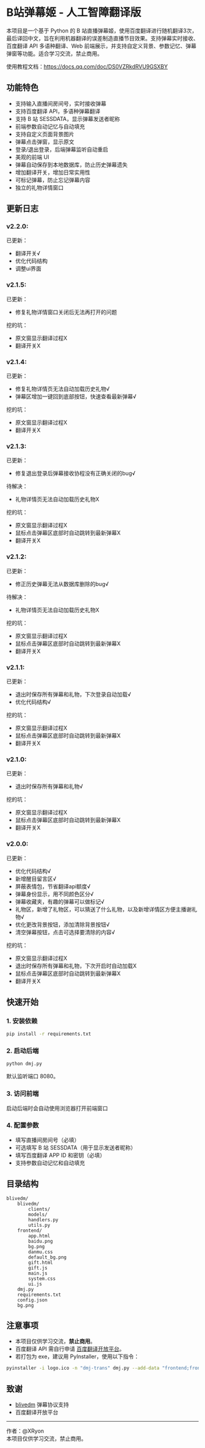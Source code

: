 # B站弹幕姬 - 人工智障翻译版

本项目是一个基于 Python 的 B 站直播弹幕姬，使用百度翻译进行随机翻译3次，最后译回中文，旨在利用机器翻译的误差制造直播节目效果。支持弹幕实时接收、百度翻译 API 多语种翻译、Web 前端展示，并支持自定义背景、参数记忆、弹幕弹窗等功能。适合学习交流，禁止商用。

使用教程文档：https://docs.qq.com/doc/DS0VZRkdRVU9GSXBY

## 功能特色

- 支持输入直播间房间号，实时接收弹幕
- 支持百度翻译 API，多语种弹幕翻译
- 支持 B 站 SESSDATA，显示弹幕发送者昵称
- 前端参数自动记忆与自动填充
- 支持自定义页面背景图片
- 弹幕点击弹窗，显示原文
- 登录/退出登录，后端弹幕监听自动重启
- 美观的前端 UI
- 弹幕自动保存到本地数据库，防止历史弹幕遗失
- 增加翻译开关，增加日常实用性
- 可标记弹幕，防止忘记弹幕内容
- 独立的礼物详情窗口

## 更新日志

### v2.2.0:
已更新：
- 翻译开关√
- 优化代码结构
- 调整ui界面

### v2.1.5:
已更新：
- 修复礼物详情窗口关闭后无法再打开的问题

挖的坑：
- 原文窗显示翻译过程X
- 翻译开关X

### v2.1.4:
已更新：
- 修复礼物详情页无法自动加载历史礼物√
- 弹幕区增加一键回到底部按钮，快速查看最新弹幕√

挖的坑：
- 原文窗显示翻译过程X
- 翻译开关X

### v2.1.3:
已更新：
- 修复退出登录后弹幕接收协程没有正确关闭的bug√

待解决：
- 礼物详情页无法自动加载历史礼物X

挖的坑：
- 原文窗显示翻译过程X
- 鼠标点击弹幕区底部时自动跳转到最新弹幕X
- 翻译开关X

### v2.1.2:
已更新：
- 修正历史弹幕无法从数据库删除的bug√

待解决：
- 礼物详情页无法自动加载历史礼物X

挖的坑：
- 原文窗显示翻译过程X
- 鼠标点击弹幕区底部时自动跳转到最新弹幕X
- 翻译开关X


### v2.1.1:
已更新：
- 退出时保存所有弹幕和礼物，下次登录自动加载√
- 优化代码结构√

挖的坑：
- 原文窗显示翻译过程X
- 鼠标点击弹幕区底部时自动跳转到最新弹幕X
- 翻译开关X

### v2.1.0:
已更新：
- 退出时保存所有弹幕和礼物√

挖的坑：
- 原文窗显示翻译过程X
- 鼠标点击弹幕区底部时自动跳转到最新弹幕X
- 翻译开关X

### v2.0.0:
已更新：
- 优化代码结构√
- 新增醒目留言区√
- 屏蔽表情包，节省翻译api额度√
- 弹幕身份显示，用不同颜色区分√
- 弹幕收藏夹，有趣的弹幕可以做标记√
- 礼物区，新增了礼物区，可以猜送了什么礼物，以及新增详情区方便主播谢礼物√
- 优化更改背景按钮，添加清除背景按钮√
- 清空弹幕按钮，点击可选择要清除的内容√

挖的坑：
- 原文窗显示翻译过程X
- 退出时保存所有弹幕和礼物，下次开启时自动加载X
- 鼠标点击弹幕区底部时自动跳转到最新弹幕X
- 翻译开关X



## 快速开始

### 1. 安装依赖

```sh
pip install -r requirements.txt
```

### 2. 启动后端

```sh
python dmj.py
```
默认监听端口 8080。

### 3. 访问前端

启动后端时会自动使用浏览器打开前端窗口

### 4. 配置参数

- 填写直播间房间号（必填）
- 可选填写 B 站 SESSDATA（用于显示发送者昵称）
- 填写百度翻译 APP ID 和密钥（必填）
- 支持参数自动记忆和自动填充


## 目录结构

```
blivedm/
    blivedm/
        clients/
        models/
        handlers.py
        utils.py
    frontend/
        app.html
        baidu.png
        bg.png
        danmu.css
        default_bg.png
        gift.html
        gift.js
        main.js
        system.css
        ui.js
    dmj.py
    requirements.txt
    config.json
    bg.png
```

## 注意事项

- 本项目仅供学习交流，**禁止商用**。
- 百度翻译 API 需自行申请 [百度翻译开放平台](https://api.fanyi.baidu.com/)。
- 若打包为 exe，建议用 PyInstaller，使用以下指令：
```sh
pyinstaller -i logo.ico -n "dmj-trans" dmj.py --add-data "frontend;frontend"
```

## 致谢

- [blivedm](https://github.com/lzghzr/blivedm) 弹幕协议支持
- 百度翻译开放平台

---

作者：@XRyon  
本项目仅供学习交流，禁止商用。